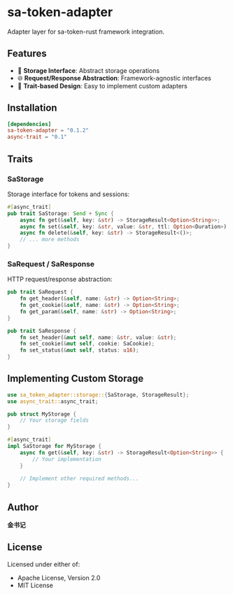 # sa-token-adapter

Adapter layer for sa-token-rust framework integration.

## Features

- 🔌 **Storage Interface**: Abstract storage operations
- 🌐 **Request/Response Abstraction**: Framework-agnostic interfaces
- 🎯 **Trait-based Design**: Easy to implement custom adapters

## Installation

```toml
[dependencies]
sa-token-adapter = "0.1.2"
async-trait = "0.1"
```

## Traits

### SaStorage

Storage interface for tokens and sessions:

```rust
#[async_trait]
pub trait SaStorage: Send + Sync {
    async fn get(&self, key: &str) -> StorageResult<Option<String>>;
    async fn set(&self, key: &str, value: &str, ttl: Option<Duration>) -> StorageResult<()>;
    async fn delete(&self, key: &str) -> StorageResult<()>;
    // ... more methods
}
```

### SaRequest / SaResponse

HTTP request/response abstraction:

```rust
pub trait SaRequest {
    fn get_header(&self, name: &str) -> Option<String>;
    fn get_cookie(&self, name: &str) -> Option<String>;
    fn get_param(&self, name: &str) -> Option<String>;
}

pub trait SaResponse {
    fn set_header(&mut self, name: &str, value: &str);
    fn set_cookie(&mut self, cookie: SaCookie);
    fn set_status(&mut self, status: u16);
}
```

## Implementing Custom Storage

```rust
use sa_token_adapter::storage::{SaStorage, StorageResult};
use async_trait::async_trait;

pub struct MyStorage {
    // Your storage fields
}

#[async_trait]
impl SaStorage for MyStorage {
    async fn get(&self, key: &str) -> StorageResult<Option<String>> {
        // Your implementation
    }
    
    // Implement other required methods...
}
```

## Author

**金书记**

## License

Licensed under either of:
- Apache License, Version 2.0
- MIT License
